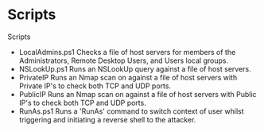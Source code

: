# Scripts
Scripts

* LocalAdmins.ps1
Checks a file of host servers for members of the Administrators, Remote Desktop Users, and Users local groups.
* NSLookUp.ps1
Runs an NSLookUp query against a file of host servers.
* PrivateIP
Runs an Nmap scan on against a file of host servers with Private IP's to check both TCP and UDP ports.
* PublicIP
Runs an Nmap scan on against a file of host servers with Public IP's to check both TCP and UDP ports.
* RunAs.ps1
Runs a 'RunAs' command to switch context of user whilst triggering and initiating a reverse shell to the attacker.

